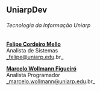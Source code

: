 ## UniarpDev  
###### Tecnologia da Informação Uniarp

**[Felipe Cordeiro Mello](https://github.com/felipecmello/felipecmello)**<br>
Analista de Sistemas<br>
_felipe@uniarp.edu.br_


**[Marcelo Wollmann Figueiró](https://github.com/wfmarcelo)**<br>
Analista Programador<br>
_marcelo.wollmann@uniarp.edu.br_
